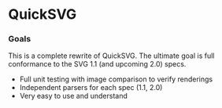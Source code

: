 QuickSVG
========

### Goals
This is a complete rewrite of QuickSVG. The ultimate goal is full conformance to the SVG 1.1 (and upcoming 2.0) specs. 


* Full unit testing with image comparison to verify renderings
* Independent parsers for each spec (1.1, 2.0)
* Very easy to use and understand
